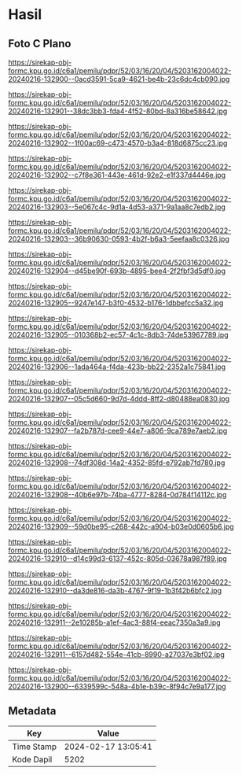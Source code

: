 # Hasil

## Foto C Plano

https://sirekap-obj-formc.kpu.go.id/c6a1/pemilu/pdpr/52/03/16/20/04/5203162004022-20240216-132900--0acd3591-5ca9-4621-be4b-23c6dc4cb090.jpg

https://sirekap-obj-formc.kpu.go.id/c6a1/pemilu/pdpr/52/03/16/20/04/5203162004022-20240216-132901--38dc3bb3-fda4-4f52-80bd-8a316be58642.jpg

https://sirekap-obj-formc.kpu.go.id/c6a1/pemilu/pdpr/52/03/16/20/04/5203162004022-20240216-132902--1f00ac69-c473-4570-b3a4-818d6875cc23.jpg

https://sirekap-obj-formc.kpu.go.id/c6a1/pemilu/pdpr/52/03/16/20/04/5203162004022-20240216-132902--c7f8e361-443e-461d-92e2-e1f337d4446e.jpg

https://sirekap-obj-formc.kpu.go.id/c6a1/pemilu/pdpr/52/03/16/20/04/5203162004022-20240216-132903--5e067c4c-9d1a-4d53-a371-9a1aa8c7edb2.jpg

https://sirekap-obj-formc.kpu.go.id/c6a1/pemilu/pdpr/52/03/16/20/04/5203162004022-20240216-132903--36b90630-0593-4b2f-b6a3-5eefaa8c0326.jpg

https://sirekap-obj-formc.kpu.go.id/c6a1/pemilu/pdpr/52/03/16/20/04/5203162004022-20240216-132904--d45be90f-693b-4895-bee4-2f2fbf3d5df0.jpg

https://sirekap-obj-formc.kpu.go.id/c6a1/pemilu/pdpr/52/03/16/20/04/5203162004022-20240216-132905--9247e147-b3f0-4532-b176-1dbbefcc5a32.jpg

https://sirekap-obj-formc.kpu.go.id/c6a1/pemilu/pdpr/52/03/16/20/04/5203162004022-20240216-132905--010368b2-ec57-4c1c-8db3-74de53967789.jpg

https://sirekap-obj-formc.kpu.go.id/c6a1/pemilu/pdpr/52/03/16/20/04/5203162004022-20240216-132906--1ada464a-f4da-423b-bb22-2352a1c75841.jpg

https://sirekap-obj-formc.kpu.go.id/c6a1/pemilu/pdpr/52/03/16/20/04/5203162004022-20240216-132907--05c5d660-9d7d-4ddd-8ff2-d80488ea0830.jpg

https://sirekap-obj-formc.kpu.go.id/c6a1/pemilu/pdpr/52/03/16/20/04/5203162004022-20240216-132907--fa2b787d-cee9-44e7-a806-9ca789e7aeb2.jpg

https://sirekap-obj-formc.kpu.go.id/c6a1/pemilu/pdpr/52/03/16/20/04/5203162004022-20240216-132908--74df308d-14a2-4352-85fd-e792ab7fd780.jpg

https://sirekap-obj-formc.kpu.go.id/c6a1/pemilu/pdpr/52/03/16/20/04/5203162004022-20240216-132908--40b6e97b-74ba-4777-8284-0d784f14112c.jpg

https://sirekap-obj-formc.kpu.go.id/c6a1/pemilu/pdpr/52/03/16/20/04/5203162004022-20240216-132909--59d0be95-c268-442c-a904-b03e0d0605b6.jpg

https://sirekap-obj-formc.kpu.go.id/c6a1/pemilu/pdpr/52/03/16/20/04/5203162004022-20240216-132910--d14c99d3-6137-452c-805d-03678a987f89.jpg

https://sirekap-obj-formc.kpu.go.id/c6a1/pemilu/pdpr/52/03/16/20/04/5203162004022-20240216-132910--da3de816-da3b-4767-9f19-1b3f42b6bfc2.jpg

https://sirekap-obj-formc.kpu.go.id/c6a1/pemilu/pdpr/52/03/16/20/04/5203162004022-20240216-132911--2e10285b-a1ef-4ac3-88f4-eeac7350a3a9.jpg

https://sirekap-obj-formc.kpu.go.id/c6a1/pemilu/pdpr/52/03/16/20/04/5203162004022-20240216-132911--6157d482-554e-41cb-8990-a27037e3bf02.jpg

https://sirekap-obj-formc.kpu.go.id/c6a1/pemilu/pdpr/52/03/16/20/04/5203162004022-20240216-132900--6339599c-548a-4b1e-b39c-8f94c7e9a177.jpg


## Metadata

| Key        | Value               |
| ---------- | ------------------- |
| Time Stamp | 2024-02-17 13:05:41 |
| Kode Dapil | 5202                |



